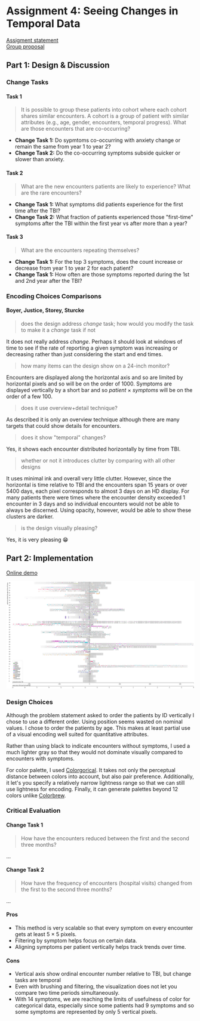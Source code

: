 # Assignment 4: Seeing Changes in Temporal Data

[Assigment statement](https://sites.google.com/a/umbc.edu/datavisualization/assignments/assignment-4-temporal-data-visualization)  
[Group proposal](https://github.com/esturcke/cmsc-636-data-vis/tree/master/assignment-4/BoyerJusticeStoreySturckeProposal.pdf)  

## Part 1: Design & Discussion

### Change Tasks

#### Task 1

> It is possible to group these patients into cohort where each cohort shares
> similar encounters. A cohort is a group of patient with similar attributes
> (e.g., age, gender, encounters, temporal progress). What are those encounters
> that are co-occurring?

  - **Change Task 1:** Do sypmtoms co-occurring with anxiety change or remain
    the same from year 1 to year 2?
  - **Change Task 2:** Do the co-occurring symptoms subside quicker or slower
    than anxiety.

#### Task 2

> What are the new encounters patients are likely to experience? What are the
> rare encounters?

  - **Change Task 1:** What symptoms did patients experience for the first time
    after the TBI?
  - **Change Task 2:** What fraction of patients experienced those "first-time"
    symptoms after the TBI within the first year vs after more than a year?

#### Task 3

> What are the encounters repeating themselves? 

  - **Change Task 1:** For the top 3 symptoms, does the count increase or
    decrease from year 1 to year 2 for each patient?
  - **Change Task 1:** How often are those symptoms reported during the 1st and
    2nd year after the TBI?

### Encoding Choices Comparisons

#### Boyer, Justice, Storey, Sturcke

> does the design address *change* task; how would you modify the task to make it a *change* task if not

It does not really address *change*. Perhaps it should look at windows of time
to see if the rate of reporting a given symptom was increasing or decreasing
rather than just considering the start and end times.

> how many items can the design show on a 24-inch monitor?

Encounters are displayed along the horizontal axis and so are limited by
horizontal pixels and so will be on the order of 1000. Symptoms are displayed
vertically by a short bar and so *patient* × *symptoms* will be on the order of
a few 100.

> does it use overview+detail technique?

As described it is only an overview technique although there are many targets
that could show details for encounters.

> does it show "temporal" changes?

Yes, it shows each encounter distributed horizontally by time from TBI.

> whether or not it introduces clutter by comparing with all other designs

It uses minimal ink and overall very little clutter. However, since the
horizontal is time relative to TBI and the encounters span 15 years or over
5400 days, each pixel corresponds to almost 3 days on an HD display. For many
patients there were times where the encounter density exceeded 1 encounter in 3
days and so individual encounters would not be able to always be discerned.
Using opacity, however, would be able to show these clusters are darker.

> is the design visually pleasing?

Yes, it is very pleasing 😁

## Part 2: Implementation

[Online demo](https://sturcke.co/cmsc-636/4-ehr/)

![Screen shot](vis.png)

### Design Choices

Although the problem statement asked to order the patients by ID vertically I
chose to use a different order. Using position seems wasted on nominal values.
I chose to order the patients by age. This makes at least partial use of a
visual encoding well suited for quantitative attributes. 

Rather than using black to indicate encounters without symptoms, I used a much
lighter gray so that they would not dominate visually compared to encounters
with symptoms.

For color palette, I used [Colorgorical](http://vrl.cs.brown.edu/color). It
takes not only the perceptual distance between colors into account, but also
pair preference. Additionally, it let's you specify a relatively narrow
lightness range so that we can still use lightness for encoding. Finally, it
can generate palettes beyond 12 colors unlike
[Colorbrew](http://colorbrewer2.org/#type=sequential&scheme=BuGn&n=3).

###  Critical Evaluation

#### Change Task 1

> How have the encounters reduced between the first and the second three months? 

...

#### Change Task 2

> How have the frequency of encounters (hospital visits) changed from the first to the second three months? 

...

#### Pros

  - This method is very scalable so that every symptom on every encounter gets at least 5 × 5 pixels.
  - Filtering by symptom helps focus on certain data.
  - Aligning symptoms per patient vertically helps track trends over time.

#### Cons

  - Vertical axis show ordinal encounter number relative to TBI, but change tasks are temporal
  - Even with brushing and filtering, the visualization does not let you compare two time periods simultaneously.
  - With 14 symptoms, we are reaching the limits of usefulness of color for
    categorical data, especially since some patients had 9 symptoms and so some
    symptoms are represented by only 5 vertical pixels.
